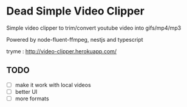 # Dead Simple Video Clipper

Simple video clipper to trim/convert youtube video into gifs/mp4/mp3

Powered by node-fluent-ffmpeg, nestjs and typescript

tryme : http://video-clipper.herokuapp.com/

## TODO

- [ ] make it work with local videos
- [ ] better UI
- [ ] more formats